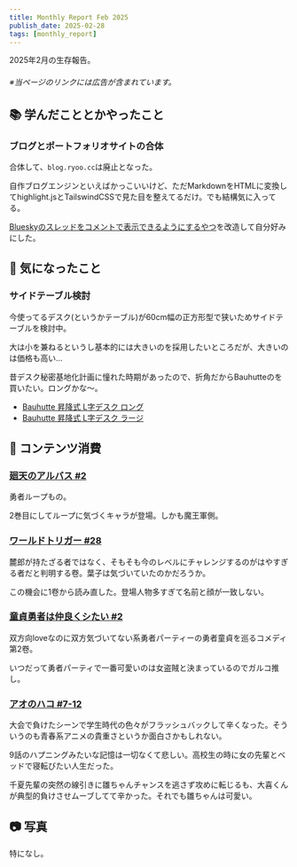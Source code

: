 ```yaml
---
title: Monthly Report Feb 2025
publish_date: 2025-02-28
tags: [monthly_report]
---
```


2025年2月の生存報告。

###### ※当ページのリンクには広告が含まれています。

## 📚 学んだこととかやったこと

### ブログとポートフォリオサイトの合体

合体して、`blog.ryoo.cc`は廃止となった。

自作ブログエンジンといえばかっこいいけど、ただMarkdownをHTMLに変換してhighlight.jsとTailswindCSSで見た目を整えてるだけ。でも結構気に入ってる。

[Blueskyのスレッドをコメントで表示できるようにするやつ](https://gist.github.com/LoueeD/b7dec10b2ea56c825cbb0b3a514720ed)を改造して自分好みにした。

## 🧐 気になったこと 

### サイドテーブル検討

今使ってるデスク(というかテーブル)が60cm幅の正方形型で狭いためサイドテーブルを検討中。

大は小を兼ねるというし基本的には大きいのを採用したいところだが、大きいのは価格も高い…

昔デスク秘密基地化計画に憧れた時期があったので、折角だからBauhutteのを買いたい。ロングかな〜。

- [Bauhutte 昇降式 L字デスク ロング](https://amzn.to/4aVS5Ni)
- [Bauhutte 昇降式 L字デスク ラージ](https://amzn.to/40S80rd)


## 👾 コンテンツ消費

### [廻天のアルバス #2](https://amzn.to/4hieYgk)

勇者ループもの。

2巻目にしてループに気づくキャラが登場。しかも魔王軍側。

### [ワールドトリガー #28](https://amzn.to/419xD8x)

麓郎が持たざる者ではなく、そもそも今のレベルにチャレンジするのがはやすぎる者だと判明する卷。葉子は気づいていたのかだろうか。

この機会に1卷から読み直した。登場人物多すぎて名前と顔が一致しない。

### [童貞勇者は仲良くシたい #2](https://amzn.to/4gCpluj)

双方向loveなのに双方気づいてない系勇者パーティーの勇者童貞を巡るコメディ第2卷。

いつだって勇者パーティで一番可愛いのは女盗賊と決まっているのでガルコ推し。

### [アオのハコ #7-12](https://annict.com/works/11587)

大会で負けたシーンで学生時代の色々がフラッシュバックして辛くなった。そういうのも青春系アニメの貴重さというか面白さかもしれない。

9話のハプニングみたいな記憶は一切なくて悲しい。高校生の時に女の先輩とベッドで寝転びたい人生だった。

千夏先輩の突然の線引きに雛ちゃんチャンスを逃さず攻めに転じるも、大喜くんが典型的負けさせムーブしてて辛かった。それでも雛ちゃんは可愛い。

## 📷 写真

特になし。
